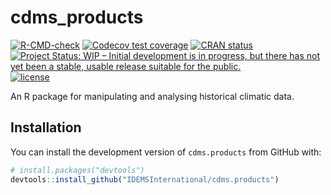 
<!-- README.md is generated from README.Rmd. Please edit that file -->

# cdms\_products

<!-- badges: start -->

[![R-CMD-check](https://github.com/IDEMSInternational/cdms.products/workflows/R-CMD-check/badge.svg)](https://github.com/IDEMSInternational/cdms.products/actions)
[![Codecov test
coverage](https://codecov.io/gh/IDEMSInternational/cdms.products/branch/main/graph/badge.svg)](https://app.codecov.io/gh/IDEMSInternational/cdms.products?branch=main)
[![CRAN
status](https://www.r-pkg.org/badges/version/cdms.products)](https://CRAN.R-project.org/package=cdms.products)
[![Project Status: WIP – Initial development is in progress, but there
has not yet been a stable, usable release suitable for the
public.](https://www.repostatus.org/badges/latest/wip.svg)](https://www.repostatus.org/#wip)
[![license](https://img.shields.io/badge/license-LGPL%20(%3E=%203)-lightgrey.svg)](https://www.gnu.org/licenses/lgpl-3.0.en.html)
<!-- badges: end -->

An R package for manipulating and analysing historical climatic data.

## Installation

You can install the development version of `cdms.products` from GitHub
with:

``` r
# install.packages("devtools")
devtools::install_github("IDEMSInternational/cdms.products")
```
